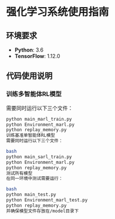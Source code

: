 # 强化学习系统使用指南

## 环境要求
- **Python**: 3.6
- **TensorFlow**: 1.12.0

## 代码使用说明

### 训练多智能体RL模型
需要同时运行以下三个文件：
```bash
python main_marl_train.py
python Environment_marl.py 
python replay_memory.py
训练基准单智能体RL模型
需要同时运行以下三个文件：

bash
python main_sarl_train.py
python Environment_marl.py 
python replay_memory.py
测试所有模型
在同一环境中测试需要运行：

bash
python main_test.py
python Environment_marl_test.py
python replay_memory.py
并确保模型文件存放在/model目录下
